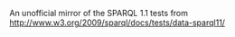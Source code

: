 An unofficial mirror of the SPARQL 1.1 tests from
http://www.w3.org/2009/sparql/docs/tests/data-sparql11/
